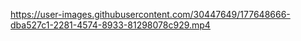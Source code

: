 

https://user-images.githubusercontent.com/30447649/177648666-dba527c1-2281-4574-8933-81298078c929.mp4


